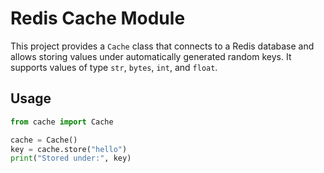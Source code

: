 # Redis Cache Module

This project provides a `Cache` class that connects to a Redis database and allows storing values under automatically generated random keys. It supports values of type `str`, `bytes`, `int`, and `float`.

## Usage

```python
from cache import Cache

cache = Cache()
key = cache.store("hello")
print("Stored under:", key)
